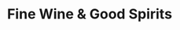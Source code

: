---
title: "Fine Wine & Good Spirits"
url: /king-of-prussia/fine-wine-und-good-spirits/
shop: Spirituosen
---